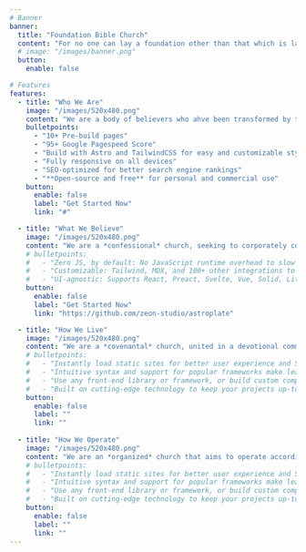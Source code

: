```yaml
---
# Banner
banner:
  title: "Foundation Bible Church"
  content: "For no one can lay a foundation other than that which is laid, which is Jesus Christ.</br>**1 Corinthians 3:11**"
  # image: "/images/banner.png"
  button:
    enable: false

# Features
features:
  - title: "Who We Are"
    image: "/images/520x480.png"
    content: "We are a body of believers who ahve been transformed by the grace fo God for the glory of God.  It is our desire that Jesus Christ is glorified in all that we do as we seek to be conformed to Hist image in all that we are.  Our fundamental commitment i to the gospel of Jesus Christ."
    bulletpoints:
      - "10+ Pre-build pages"
      - "95+ Google Pagespeed Score"
      - "Build with Astro and TailwindCSS for easy and customizable styling"
      - "Fully responsive on all devices"
      - "SEO-optimized for better search engine rankings"
      - "**Open-source and free** for personal and commercial use"
    button:
      enable: false
      label: "Get Started Now"
      link: "#"

  - title: "What We Believe"
    image: "/images/520x480.png"
    content: "We are a *confessional* church, seeking to corporately confess truths that unite us in doctrinal affirmation."
    # bulletpoints:
    #   - "Zero JS, by default: No JavaScript runtime overhead to slow you down."
    #   - "Customizable: Tailwind, MDX, and 100+ other integrations to choose from."
    #   - "UI-agnostic: Supports React, Preact, Svelte, Vue, Solid, Lit and more."
    button:
      enable: false
      label: "Get Started Now"
      link: "https://github.com/zeon-studio/astroplate"

  - title: "How We Live"
    image: "/images/520x480.png"
    content: "We are a *covenantal* church, united in a devotional commitment and fellowship to one another and to God."
    # bulletpoints:
    #   - "Instantly load static sites for better user experience and SEO."
    #   - "Intuitive syntax and support for popular frameworks make learning and using Astro a breeze."
    #   - "Use any front-end library or framework, or build custom components, for any project size."
    #   - "Built on cutting-edge technology to keep your projects up-to-date with the latest web standards."
    button:
      enable: false
      label: ""
      link: ""
  
  - title: "How We Operate"
    image: "/images/520x480.png"
    content: "We are an *organized* church that aims to operate according to the Scriptures."
    # bulletpoints:
    #   - "Instantly load static sites for better user experience and SEO."
    #   - "Intuitive syntax and support for popular frameworks make learning and using Astro a breeze."
    #   - "Use any front-end library or framework, or build custom components, for any project size."
    #   - "Built on cutting-edge technology to keep your projects up-to-date with the latest web standards."
    button:
      enable: false
      label: ""
      link: ""
---
```

